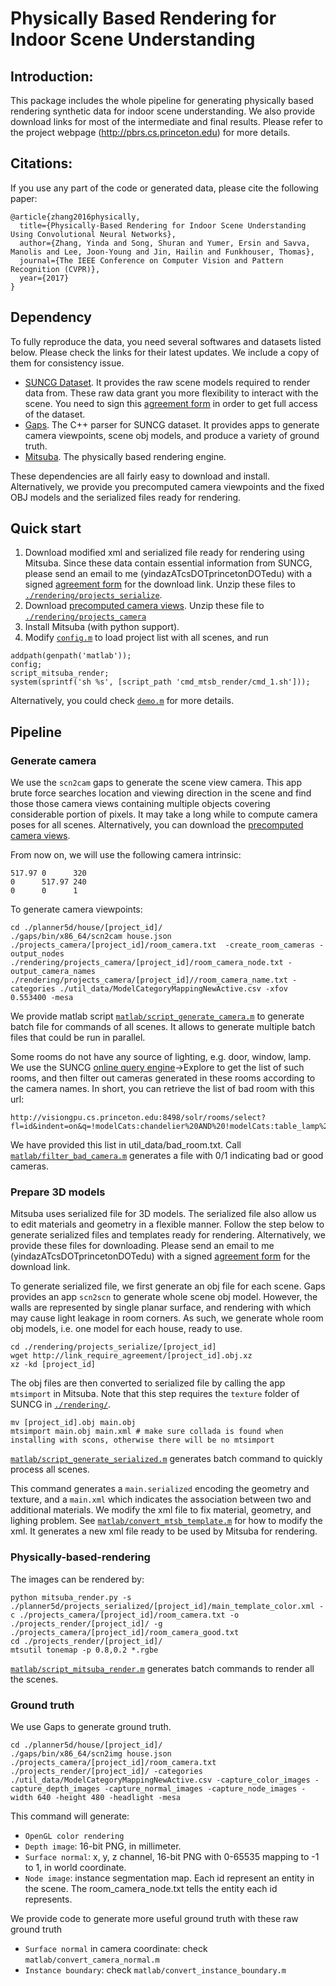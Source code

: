 # Physically Based Rendering for Indoor Scene Understanding

## Introduction:

This package includes the whole pipeline for generating physically based rendering synthetic data for indoor scene understanding. We also provide download links for most of the intermediate and final results. Please refer to the project webpage (http://pbrs.cs.princeton.edu) for more details.

## Citations:
If you use any part of the code or generated data, please cite the following paper:


	@article{zhang2016physically,
	  title={Physically-Based Rendering for Indoor Scene Understanding Using Convolutional Neural Networks},
	  author={Zhang, Yinda and Song, Shuran and Yumer, Ersin and Savva, Manolis and Lee, Joon-Young and Jin, Hailin and Funkhouser, Thomas},
	  journal={The IEEE Conference on Computer Vision and Pattern Recognition (CVPR)},
	  year={2017}
	}


## Dependency

To fully reproduce the data, you need several softwares and datasets listed below. Please check the links for their latest updates. We include a copy of them for consistency issue.
- [SUNCG Dataset](http://suncg.cs.princeton.edu). It provides the raw scene models required to render data from. These raw data grant you more flexibility to interact with the scene. You need to sign this [agreement form](http://suncg.cs.princeton.edu/form.pdf) in order to get full access of the dataset.
- [Gaps](https://github.com/shurans/SUNCGtoolbox/tree/master/gaps). The C++ parser for SUNCG dataset. It provides apps to generate camera viewpoints, scene obj models, and produce a variety of ground truth.
- [Mitsuba](http://www.mitsuba-renderer.org/). The physically based rendering engine.

These dependencies are all fairly easy to download and install. Alternatively, we provide you precomputed camera viewpoints and the fixed OBJ models and the serialized files ready for rendering.

## Quick start
1. Download modified xml and serialized file ready for rendering using Mitsuba. Since these data contain essential information from SUNCG, please send an email to me (yindazATcsDOTprincetonDOTedu) with a signed [agreement form](http://suncg.cs.princeton.edu/form.pdf) for the download link. Unzip these files to [`./rendering/projects_serialize`](./rendering/projects_serialize).
2. Download [precomputed camera views](http://pbrs.cs.princeton.edu/pbrs_release/data/camera_v2.zip). Unzip these file to [`./rendering/projects_camera`](./rendering/projects_camera)
3. Install Mitsuba (with python support).
4. Modify [`config.m`](./matlab/config.m) to load project list with all scenes, and run
```
addpath(genpath('matlab'));
config;
script_mitsuba_render;
system(sprintf('sh %s', [script_path 'cmd_mtsb_render/cmd_1.sh']));
```

Alternatively, you could check [`demo.m`](demo.m) for more details.

## Pipeline

### Generate camera
We use the `scn2cam` gaps to generate the scene view camera. This app brute force searches location and viewing direction in the scene and find those those camera views containing multiple objects covering considerable portion of pixels. It may take a long while to compute camera poses for all scenes. Alternatively, you can download the [precomputed camera views](http://pbrs.cs.princeton.edu/pbrs_release/data/camera_v2.zip).

From now on, we will use the following camera intrinsic:
```
517.97 0      320
0      517.97 240
0      0      1 
```
To generate camera viewpoints:
```
cd ./planner5d/house/[project_id]/
./gaps/bin/x86_64/scn2cam house.json ./projects_camera/[project_id]/room_camera.txt  -create_room_cameras -output_nodes ./rendering/projects_camera/[project_id]/room_camera_node.txt -output_camera_names ./rendering/projects_camera/[project_id]//room_camera_name.txt -categories ./util_data/ModelCategoryMappingNewActive.csv -xfov 0.553400 -mesa
```

We provide matlab script [`matlab/script_generate_camera.m`](matlab/script_generate_camera.m) to generate batch file for commands of all scenes. It allows to generate multiple batch files that could be run in parallel. 

Some rooms do not have any source of lighting, e.g. door, window, lamp. We use the SUNCG [online query engine](http://suncg.cs.princeton.edu/#)->Explore to get the list of such rooms, and then filter out cameras generated in these rooms according to the camera names. In short, you can retrieve the list of bad room with this url:
```
http://visiongpu.cs.princeton.edu:8498/solr/rooms/select?fl=id&indent=on&q=!modelCats:chandelier%20AND%20!modelCats:table_lamp%20AND%20!modelCats:floor_lamps%20AND%20!modelCats:wall_lamp%20AND%20!modelCats:window%20AND%20!modelCats:door%20AND%20!modelCats:garage_door&wt=csv&rows=100000
```

We have provided this list in util_data/bad_room.txt. Call [`matlab/filter_bad_camera.m`](matlab/filter_bad_camera.m) generates a file with 0/1 indicating bad or good cameras.


### Prepare 3D models
Mitsuba uses serialized file for 3D models. The serialized file also allow us to edit materials and geometry in a flexible manner. Follow the step below to generate serialized files and templates ready for rendering. Alternatively, we provide these files for downloading. Please send an email to me (yindazATcsDOTprincetonDOTedu) with a signed [agreement form](http://suncg.cs.princeton.edu/form.pdf) for the download link.

To generate serialized file, we first generate an obj file for each scene. Gaps provides an app `scn2scn` to generate whole scene obj model. However, the walls are represented by single planar surface, and rendering with which may cause light leakage in room corners. As such, we generate whole room obj models, i.e. one model for each house, ready to use. 
```
cd ./rendering/projects_serialize/[project_id]
wget http://link_require_agreement/[project_id].obj.xz
xz -kd [project_id]
```

The obj files are then converted to serialized file by calling the app `mtsimport` in Mitsuba. Note that this step requires the `texture` folder of SUNCG in [`./rendering/`](./rendering).
```
mv [project_id].obj main.obj
mtsimport main.obj main.xml # make sure collada is found when installing with scons, otherwise there will be no mtsimport
```

[`matlab/script_generate_serialized.m`](matlab/script_generate_serialized.m) generates batch command to quickly process all scenes.

This command generates a `main.serialized` encoding the geometry and texture, and a `main.xml` which indicates the association between two and additional materials. We modify the xml file to fix material, geometry, and lighing problem. See [`matlab/convert_mtsb_template.m`](matlab/convert_mtsb_template.m) for how to modify the xml. It generates a new xml file ready to be used by Mitsuba for rendering.


### Physically-based-rendering
The images can be rendered by:
```
python mitsuba_render.py -s ./planner5d/projects_serialized/[project_id]/main_template_color.xml -c ./projects_camera/[project_id]/room_camera.txt -o ./projects_render/[project_id]/ -g ./projects_camera/[project_id]/room_camera_good.txt
cd ./projects_render/[project_id]/
mtsutil tonemap -p 0.8,0.2 *.rgbe
```

[`matlab/script_mitsuba_render.m`](matlab/script_mitsuba_render.m) generates batch commands to render all the scenes.

### Ground truth 
We use Gaps to generate ground truth. 
```
cd ./planner5d/house/[project_id]/
./gaps/bin/x86_64/scn2img house.json ./projects_camera/[project_id]/room_camera.txt ./projects_render/[project_id]/ -categories ./util_data/ModelCategoryMappingNewActive.csv -capture_color_images -capture_depth_images -capture_normal_images -capture_node_images -width 640 -height 480 -headlight -mesa
```

This command will generate:
- `OpenGL color rendering`
- `Depth image`: 16-bit PNG, in millimeter.
- `Surface normal`: x, y, z channel, 16-bit PNG with 0-65535 mapping to -1 to 1, in world coordinate.
- `Node image`: instance segmentation map. Each id represent an entity in the scene. The room_camera_node.txt tells the entity each id represents.

We provide code to generate more useful ground truth with these raw ground truth
- `Surface normal` in camera coordinate: check `matlab/convert_camera_normal.m`
- `Instance boundary`: check `matlab/convert_instance_boundary.m`
